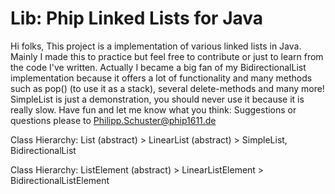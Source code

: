 # Lib: Phip Linked Lists for Java
Hi folks,
This project is a implementation of various linked lists in Java.
Mainly I made this to practice but feel free to contribute or just to learn
from the code I've written. Actually I became a big fan of my BidirectionalList
implementation because it offers a lot of functionality and many methods
such as pop() (to use it as a stack), several delete-methods and many more!
SimpleList is just a demonstration, you should never use it because it
is really slow. Have fun and let me know what you think: Suggestions or
questions please to Philipp.Schuster@phip1611.de

Class Hierarchy: List (abstract) > LinearList (abstract) > SimpleList, BidirectionalList

Class Hierarchy:  ListElement (abstract) > LinearListElement > BidirectionalListElement
